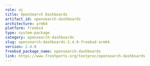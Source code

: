 ```yaml
---
role: ui
title: OpenSearch Dashboards
artifact_id: opensearch-dashboards
architecture: arm64
platform: freebsd
type: system-package
category: opensearch-dashboards
slug: opensearch-dashboards-2.4.0-freebsd-arm64
version: 2.4.0
freebsd_package_name: opensearch-dashboards
link: https://www.freshports.org/textproc/opensearch-dashboards
---
```

